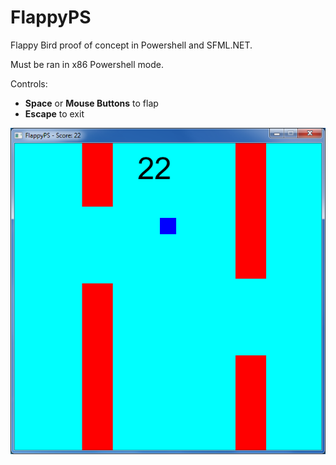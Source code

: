 # FlappyPS

Flappy Bird proof of concept in Powershell and SFML.NET.

Must be ran in x86 Powershell mode.

Controls:
* **Space** or **Mouse Buttons** to flap
* **Escape** to exit

![Screenshot](screenshot.png)
